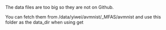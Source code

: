 The data files are too big so they are not on Github.

You can fetch them from /data/yiwei/avmnist/_MFAS/avmnist
and use this folder as the data_dir when using get
